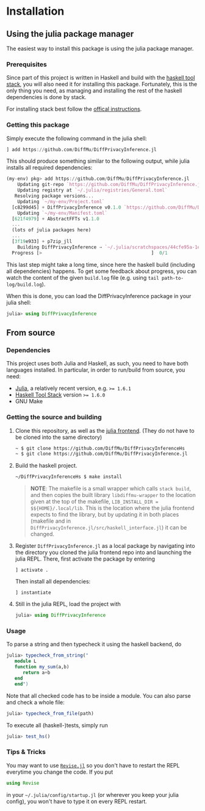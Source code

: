 
# Installation

## Using the julia package manager

The easiest way to install this package is using the julia package manager.

### Prerequisites
Since part of this project is written in Haskell and build with the [haskell tool stack](https://docs.haskellstack.org/en/stable/README/),
you will also need it for installing this package. Fortunately, this is the only thing you need, as managing and installing the rest of the haskell dependencies
is done by stack.

For installing stack best follow the [offical instructions](https://docs.haskellstack.org/en/stable/README/#how-to-install).

### Getting this package

Simply execute the following command in the julia shell:
```julia
] add https://github.com/DiffMu/DiffPrivacyInference.jl
```
This should produce something similar to the following output, while julia installs all required dependencies:
```julia
(my-env) pkg> add https://github.com/DiffMu/DiffPrivacyInference.jl
    Updating git-repo `https://github.com/DiffMu/DiffPrivacyInference.jl`
    Updating registry at `~/.julia/registries/General.toml`
   Resolving package versions...
    Updating `~/my-env/Project.toml`
  [c8299d45] + DiffPrivacyInference v0.1.0 `https://github.com/DiffMu/DiffPrivacyInference.jl#main`
    Updating `~/my-env/Manifest.toml`
  [621f4979] + AbstractFFTs v1.1.0
  ...
  (lots of julia packages here)
  ...
  [3f19e933] + p7zip_jll
    Building DiffPrivacyInference → `~/.julia/scratchspaces/44cfe95a-1eb2-52ea-b672-e2afdf69b78f/ced72be8f47015fe6f6ec85b815ac8d979225462/build.log`
  Progress [>                                        ]  0/1
```
This last step might take a long time, since here the haskell build (including all dependencies) happens.
To get some feedback about progress, you can watch the content of the given `build.log` file (e.g. using `tail path-to-log/build.log`).

When this is done, you can load the DiffPrivacyInference package in your julia shell:
```julia
julia> using DiffPrivacyInference
```

## From source

### Dependencies
This project uses both Julia and Haskell, as such, you need to have both languages installed.
In particular, in order to run/build from source, you need:
 - [Julia](https://julialang.org/), a relatively recent version, e.g. `>= 1.6.1`
 - [Haskell Tool Stack](https://docs.haskellstack.org/en/stable/README/) version `>= 1.6.0`
 - GNU Make

### Getting the source and building
 1. Clone this repository, as well as the [julia frontend](https://github.com/DiffMu/DiffPrivacyInference.jl).
    (They do not have to be cloned into the same directory)
    ```bash
    ~ $ git clone https://github.com/DiffMu/DiffPrivacyInferenceHs
    ~ $ git clone https://github.com/DiffMu/DiffPrivacyInference.jl
    ``` 
 2. Build the haskell project.
    ```bash
    ~/DiffPrivacyInferenceHs $ make install
    ```
    > **NOTE**: The makefile is a small wrapper which calls `stack build`, and then copies the built library
    > `libdiffmu-wrapper` to the location given at the top of the makefile, `LIB_INSTALL_DIR = $${HOME}/.local/lib`.
    > This is the location where the julia frontend expects to find the library, but by updating it
    > in both places (makefile and in `DiffPrivacyInference.jl/src/haskell_interface.jl`) it can be changed.
 3. Register `DiffPrivacyInference.jl` as a local package by navigating into the directory you cloned the julia frontend repo into and launching the julia REPL. There, first activate the package by entering
    ```
    ] activate .
    ```
    Then install all dependencies:
    ```
    ] instantiate
    ```
 4. Still in the julia REPL, load the project with
    ```julia
    julia> using DiffPrivacyInference
    ```
    
### Usage
    
To parse a string and then typecheck it using the haskell backend, do
```julia
julia> typecheck_from_string("
   module L
   function my_sum(a,b)
      return a+b
   end
   end")
```
Note that all checked code has to be inside a module. You can also parse and check a whole file:
```julia
julia> typecheck_from_file(path)
```

To execute all (haskell-)tests, simply run
```julia
julia> test_hs()
```
    
### Tips & Tricks
You may want to use [`Revise.jl`](https://timholy.github.io/Revise.jl/stable/) so you don't have to restart the REPL everytime you change the code. If you put
```julia
using Revise
```
in your `~/.julia/config/startup.jl` (or wherever you keep your julia config), you won't have to type it on every REPL restart.


